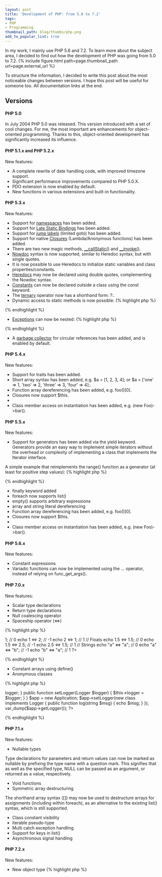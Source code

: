 ```yaml
---
layout: post
title: 'Development of PHP: from 5.0 to 7.2'
tags:
- PHP
- Programming
thumbnail_path: blog/thumbs/php.png
add_to_popular_list: true
---
```


In my work, I mainly use PHP 5.6 and 7.2. To learn more about the subject area, I decided to find out how the development of PHP was going from 5.0 to 7.2. 
 {% include figure.html path=page.thumbnail_path url=page.external_url %}

To structure the information, I decided to write this post about the most noticeable changes between versions. 
I hope this post will be useful  for someone too. All documentation links at the end. 
## Versions
#### PHP 5.0

In July 2004 PHP 5.0 was released. This version introduced with a set of cool changes. For me, the most important are enhancements for object-oriented programming. Thanks to this, object-oriented development has significantly increased its influence.

#### PHP 5.1.x and PHP 5.2.x

New features: 
* A complete rewrite of date handling code, with improved timezone support.
* Significant performance improvements compared to PHP 5.0.X.
* PDO extension is now enabled by default.
* New functions in various extensions and built-in functionality.

#### PHP 5.3.x

New features: 
* Support for [namespaces](http://php.net/manual/en/language.namespaces.php) has been added.
* Support for [Late Static Bindings](http://php.net/manual/en/language.oop5.late-static-bindings.php) has been added.
* Support for [jump labels](http://php.net/manual/en/control-structures.goto.php) (limited goto) has been added.
* Support for native [Closures](http://php.net/manual/en/functions.anonymous.php) (Lambda/Anonymous functions) has been added.
* There are two new magic methods, [__callStatic()](http://php.net/manual/en/language.oop5.overloading.php#object.callstatic) and [__invoke()](http://php.net/manual/en/language.oop5.magic.php#object.invoke).
* [Nowdoc](http://php.net/manual/en/language.types.string.php#language.types.string.syntax.nowdoc) syntax is now supported, similar to Heredoc syntax, but with single quotes.
* It is now possible to use Heredocs to initialize static variables and class properties/constants.
* [Heredocs](http://php.net/manual/en/language.types.string.php#language.types.string.syntax.heredoc) may now be declared using double quotes, complementing the Nowdoc syntax.
* [Constants](http://php.net/manual/en/language.constants.syntax.php) can now be declared outside a class using the const keyword.
* The [ternary](http://php.net/manual/en/language.operators.comparison.php#language.operators.comparison.ternary) operator now has a shorthand form: ?:.
* Dynamic access to static methods is now possible:
{% highlight php %}
<?php
<?php
class C {
   public static $foo = 123;
}

$a = "C";
echo $a::$foo;
?>
{% endhighlight %}
* [Exceptions](http://php.net/manual/en/language.exceptions.php) can now be nested:
{% highlight php %}
<?php
class MyCustomException extends Exception {}

try {
    throw new MyCustomException("Exceptional", 112);
} catch (Exception $e) {
    /* Note the use of the third parameter to pass $e
     * into the RuntimeException. */
    throw new RuntimeException("Rethrowing", 911, $e);
}
?>
{% endhighlight %}
* A [garbage collector](http://php.net/manual/en/features.gc.php) for circular references has been added, and is enabled by default.

#### PHP 5.4.x
New features: 
* Support for traits has been added.
* Short array syntax has been added, e.g. $a = [1, 2, 3, 4]; or $a = ['one' => 1, 'two' => 2, 'three' => 3, 'four' => 4];.
* Function array dereferencing has been added, e.g. foo()[0].
* Closures now support $this.
* <?= is now always available, regardless of the short_open_tag php.ini option.
* Class member access on instantiation has been added, e.g. (new Foo)->bar().

#### PHP 5.5.x
New features: 
* Support for generators has been added via the yield keyword. Generators provide an easy way to implement simple iterators without the overhead or complexity of implementing a class that implements the Iterator interface.

A simple example that reimplements the range() function as a generator (at least for positive step values):
{% highlight php %}
<?php
function xrange($start, $limit, $step = 1) {
    for ($i = $start; $i <= $limit; $i += $step) {
        yield $i;
    }
}

echo 'Single digit odd numbers: ';

/*
 * Note that an array is never created or returned,
 * which saves memory.
 */
foreach (xrange(1, 9, 2) as $number) {
    echo "$number ";
}

echo "\n";
?>
{% endhighlight %}
* finally keyword added
* foreach now supports list()
* empty() supports arbitrary expressions
* array and string literal dereferencing
* Function array dereferencing has been added, e.g. foo()[0].
* Closures now support $this.
* <?= is now always available, regardless of the short_open_tag php.ini option.
* Class member access on instantiation has been added, e.g. (new Foo)->bar().

#### PHP 5.6.x
New features:
* Constant expressions
* Variadic functions can now be implemented using the ... operator, instead of relying on func_get_args().

#### PHP 7.0.x
New features:
* Scalar type declarations 
* Return type declarations 
* Null coalescing operator
* Spaceship operator (<=>)

{% highlight php %}
<?php
// Integers
echo 1 <=> 1; // 0
echo 1 <=> 2; // -1
echo 2 <=> 1; // 1

// Floats
echo 1.5 <=> 1.5; // 0
echo 1.5 <=> 2.5; // -1
echo 2.5 <=> 1.5; // 1
 
// Strings
echo "a" <=> "a"; // 0
echo "a" <=> "b"; // -1
echo "b" <=> "a"; // 1
?>
{% endhighlight %}

* Constant arrays using define() 
* Anonymous classes

{% highlight php %}
<?php
interface Logger {
    public function log(string $msg);
}

class Application {
    private $logger;

    public function getLogger(): Logger {
         return $this->logger;
    }

    public function setLogger(Logger $logger) {
         $this->logger = $logger;
    }
}

$app = new Application;
$app->setLogger(new class implements Logger {
    public function log(string $msg) {
        echo $msg;
    }
});

var_dump($app->getLogger());
?>
{% endhighlight %}

#### PHP 7.1.x
New features:
* Nullable types

Type declarations for parameters and return values can now be marked as nullable by prefixing the type name with a question mark. This signifies that as well as the specified type, NULL can be passed as an argument, or returned as a value, respectively.
* Void functions
* Symmetric array destructuring

The shorthand array syntax ([]) may now be used to destructure arrays for assignments (including within foreach), as an alternative to the existing list() syntax, which is still supported.
* Class constant visibility 
* iterable pseudo-type 
* Multi catch exception handling
* Support for keys in list() 
* Asynchronous signal handling 

#### PHP 7.2.x
New features:
* New object type
{% highlight php %}
<?php

function test(object $obj) : object
{
    return new SplQueue();
}

test(new StdClass());
{% endhighlight %}

* Abstract method overriding
* Password hashing with Argon2
* Extended string types for PDO
* Support for extended operations in LDAP

## Summary

In this article, I tried to describe all the most important changes that have been made with PHP from 5.0.

## See also

* [Migrating from PHP 4 to PHP 5.0.x](http://php.net/manual/en/migration5.php)
* [Migrating from PHP 5.0.x to PHP 5.1.x](http://php.net/manual/en/migration51.php)
* [Migrating from PHP 5.1.x to PHP 5.2.x](http://php.net/manual/en/migration52.php)
* [Migrating from PHP 5.2.x to PHP 5.3.x](http://php.net/manual/en/migration53.php)
* [Migrating from PHP 5.3.x to PHP 5.4.x](http://php.net/manual/en/migration54.php)
* [Migrating from PHP 5.4.x to PHP 5.5.x](http://php.net/manual/en/migration55.php)
* [Migrating from PHP 5.5.x to PHP 5.6.x](http://php.net/manual/en/migration56.php)
* [Migrating from PHP 5.6.x to PHP 7.0.x](http://php.net/manual/en/migration70.php)
* [Migrating from PHP 7.0.x to PHP 7.1.x](http://php.net/manual/en/migration71.php)
* [Migrating from PHP 7.1.x to PHP 7.2.x](http://php.net/manual/en/migration72.php)